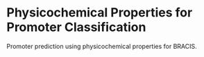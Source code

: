# Physicochemical Properties for Promoter Classification
Promoter prediction using physicochemical properties for BRACIS.
